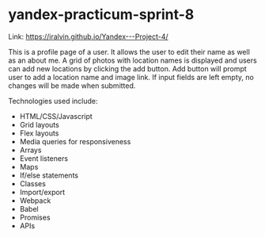 # yandex-practicum-sprint-8

Link: https://iralvin.github.io/Yandex---Project-4/

This is a profile page of a user. It allows the user to edit their name as well as an about me. A grid of photos with location names is displayed and users can add new locations by clicking the add button. Add button will prompt user to add a location name and image link. If input fields are left empty, no changes will be made when submitted.

Technologies used include:

- HTML/CSS/Javascript
- Grid layouts
- Flex layouts
- Media queries for responsiveness
- Arrays
- Event listeners
- Maps
- If/else statements
- Classes
- Import/export
- Webpack
- Babel
- Promises
- APIs
